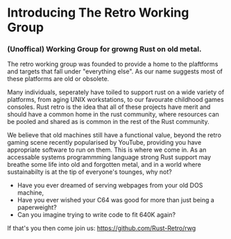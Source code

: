 # Introducing The Retro Working Group
### (Unoffical) Working Group for growng Rust on old metal.

The retro working group was founded to provide a home to the plaftforms and targets that fall under "everything else". As our name suggests most of these platforms are old or obsolete. 

Many individuals, seperately have toiled to support rust on a wide variety of platforms, from aging UNIX workstations, to our favourate childhood games consoles. Rust retro is the idea that all of these projects have merit and should have a common home in the rust community, where resources can be pooled and shared as is common in the rest of the Rust community. 

We believe that old machines still have a functional value, beyond the retro gaming scene recently popularised by YouTube, providing you have appropriate software to run on them. This is where we come in. As an accessable systems programmming language strong Rust support may breathe some life into old and forgotten metal, and in a world where sustainabilty is at the tip of everyone's tounges, why not? 

 - Have you ever dreamed of serving webpages from your old DOS machine, 
 - Have you ever wished your C64 was good for more than just being a paperweight?
 - Can you imagine trying to write code to fit 640K again?

If that's you then come join us: https://github.com/Rust-Retro/rwg
